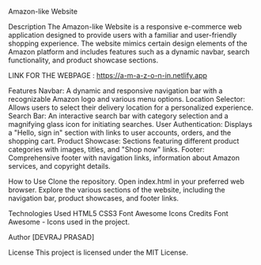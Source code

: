 Amazon-like Website

Description
The Amazon-like Website is a responsive e-commerce web application designed to provide users with a familiar and user-friendly shopping experience. The website mimics certain design elements of the Amazon platform and includes features such as a dynamic navbar, search functionality, and product showcase sections.

 LINK FOR THE  WEBPAGE : https://a-m-a-z-o-n-in.netlify.app
 
Features
Navbar: A dynamic and responsive navigation bar with a recognizable Amazon logo and various menu options.
Location Selector: Allows users to select their delivery location for a personalized experience.
Search Bar: An interactive search bar with category selection and a magnifying glass icon for initiating searches.
User Authentication: Displays a "Hello, sign in" section with links to user accounts, orders, and the shopping cart.
Product Showcase: Sections featuring different product categories with images, titles, and "Shop now" links.
Footer: Comprehensive footer with navigation links, information about Amazon services, and copyright details.

How to Use
Clone the repository.
Open index.html in your preferred web browser.
Explore the various sections of the website, including the navigation bar, product showcases, and footer links.

Technologies Used
HTML5
CSS3
Font Awesome Icons
Credits
Font Awesome - Icons used in the project.

Author
[DEVRAJ PRASAD]

License
This project is licensed under the MIT License.

